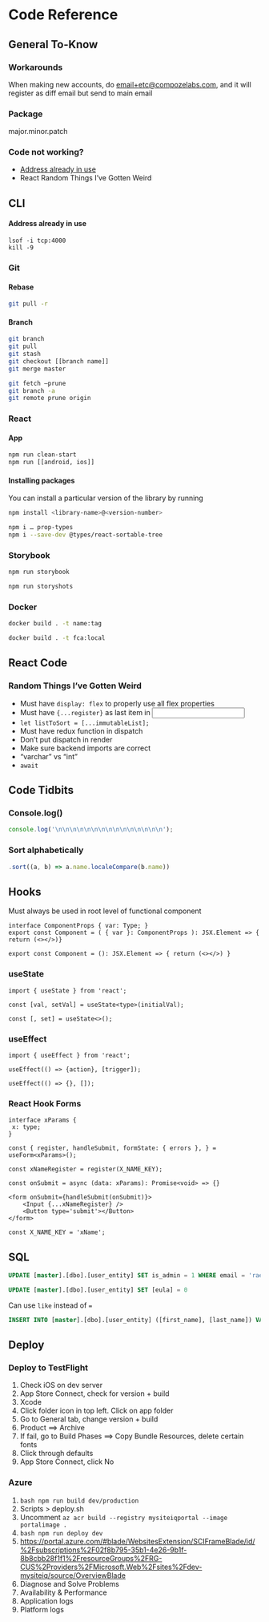 # Code Reference

## General To-Know
### Workarounds
When making new accounts, do email+etc@compozelabs.com, and it will register as diff email but send to main email

### Package
major.minor.patch

### Code not working?
- [Address already in use](#address-already-in-use)
- React Random Things I’ve Gotten Weird


## CLI

#### Address already in use
```shell
lsof -i tcp:4000
kill -9
```

### Git

#### Rebase
```bash
git pull -r
```

#### Branch
```bash
git branch
git pull
git stash
git checkout [[branch name]]
git merge master

git fetch —prune
git branch -a
git remote prune origin
```

### React
#### App
```bash
npm run clean-start
npm run [[android, ios]]
```

#### Installing packages
You can install a particular version of the library by running 
```bash
npm install <library-name>@<version-number>
```
```bash
npm i … prop-types
npm i --save-dev @types/react-sortable-tree
```

### Storybook
```bash
npm run storybook
```
```bash
npm run storyshots
```

### Docker
```bash
docker build . -t name:tag
```
```bash
docker build . -t fca:local
```

## React Code

### Random Things I’ve Gotten Weird
- Must have `display: flex` to properly use all flex properties
- Must have `{...register}` as last item in <Input />
- `let listToSort = [...immutableList];`
- Must have redux function in dispatch
- Don’t put dispatch in render
- Make sure backend imports are correct
- “varchar” vs “int”
- `await`

## Code Tidbits
### Console.log()
```js
console.log('\n\n\n\n\n\n\n\n\n\n\n\n\n\n\n');
```
### Sort alphabetically
```js
.sort((a, b) => a.name.localeCompare(b.name))
```

## Hooks
Must always be used in root level of functional component

```tsx
interface ComponentProps { var: Type; }
export const Component = ( { var }: ComponentProps ): JSX.Element => { return (<></>)}
 
export const Component = (): JSX.Element => { return (<></>) }
```

### useState
```tsx
import { useState } from 'react';
```
`const [val, setVal] = useState<type>(initialVal);`
```tsx
const [, set] = useState<>();
```

### useEffect
```tsx
import { useEffect } from 'react';
```
`useEffect(() => {action}, [trigger]);`
```tsx
useEffect(() => {}, []);
```

### React Hook Forms
```tsx
interface xParams {
 x: type;
}
 
const { register, handleSubmit, formState: { errors }, } = useForm<xParams>();
 
const xNameRegister = register(X_NAME_KEY);
 
const onSubmit = async (data: xParams): Promise<void> => {}
 
<form onSubmit={handleSubmit(onSubmit)}>
    <Input {...xNameRegister} />
    <Button type='submit'></Button>
</form>
 
const X_NAME_KEY = 'xName';
```

## SQL
```sql
UPDATE [master].[dbo].[user_entity] SET is_admin = 1 WHERE email = 'rae+admin@compozelabs.com'
```
```sql
UPDATE [master].[dbo].[user_entity] SET [eula] = 0
```
Can use `like` instead of `=`
```sql 
INSERT INTO [master].[dbo].[user_entity] ([first_name], [last_name]) VALUES ('Rae', 'Hushion')
```

## Deploy
### Deploy to TestFlight
1. Check iOS on dev server
2. App Store Connect, check for version + build
3. Xcode
4. Click folder icon in top left. Click on app folder
5. Go to General tab, change version + build
6. Product ==> Archive
7. If fail, go to Build Phases ==> Copy Bundle Resources, delete certain fonts
8. Click through defaults
9. App Store Connect, click No

### Azure
1. ```bash npm run build dev/production ```
2. Scripts > deploy.sh
3. Uncomment `az acr build --registry mysiteiqportal --image portalimage .`  
4. ```bash npm run deploy dev ```
5. https://portal.azure.com/#blade/WebsitesExtension/SCIFrameBlade/id/%2Fsubscriptions%2F02f8b795-35b1-4e26-9b1f-8b8cbb28f1f1%2FresourceGroups%2FRG-CUS%2Providers%2FMicrosoft.Web%2Fsites%2Fdev-mysiteiq/source/OverviewBlade
6. Diagnose and Solve Problems
7. Availability & Performance
8. Application logs
9. Platform logs

